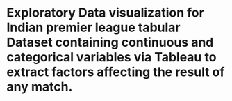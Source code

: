 # Exploratory Data visualization for Indian premier league tabular Dataset containing continuous and categorical variables via Tableau to extract factors affecting the result of any match.  
